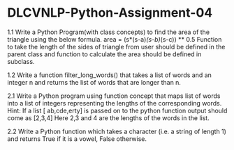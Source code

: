 # DLCVNLP-Python-Assignment-04

1.1 Write a Python Program(with class concepts) to find the area of the triangle using the below
formula.
area = (s*(s-a)*(s-b)*(s-c)) ** 0.5
Function to take the length of the sides of triangle from user should be defined in the parent
class and function to calculate the area should be defined in subclass.


1.2 Write a function filter_long_words() that takes a list of words and an integer n and returns
the list of words that are longer than n.

2.1 Write a Python program using function concept that maps list of words into a list of integers
representing the lengths of the corresponding words.
Hint: If a list [ ab,cde,erty] is passed on to the python function output should come as [2,3,4]
Here 2,3 and 4 are the lengths of the words in the list.

2.2 Write a Python function which takes a character (i.e. a string of length 1) and returns True if
it is a vowel, False otherwise.
